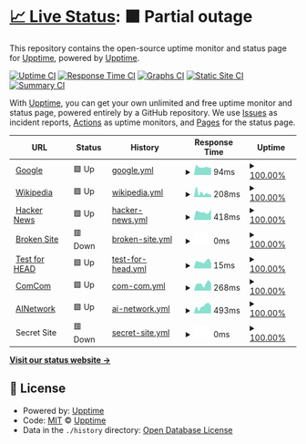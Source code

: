# [📈 Live Status](https://upptime.github.io/upptime): <!--live status--> **🟧 Partial outage**

This repository contains the open-source uptime monitor and status page for [Upptime](https://upptime.js.org), powered by [Upptime](https://github.com/upptime/upptime).

[![Uptime CI](https://github.com/Laeyoung/uptime-checker/workflows/Uptime%20CI/badge.svg)](https://github.com/Laeyoung/uptime-checker/actions?query=workflow%3A%22Uptime+CI%22)
[![Response Time CI](https://github.com/Laeyoung/uptime-checker/workflows/Response%20Time%20CI/badge.svg)](https://github.com/Laeyoung/uptime-checker/actions?query=workflow%3A%22Response+Time+CI%22)
[![Graphs CI](https://github.com/Laeyoung/uptime-checker/workflows/Graphs%20CI/badge.svg)](https://github.com/Laeyoung/uptime-checker/actions?query=workflow%3A%22Graphs+CI%22)
[![Static Site CI](https://github.com/Laeyoung/uptime-checker/workflows/Static%20Site%20CI/badge.svg)](https://github.com/Laeyoung/uptime-checker/actions?query=workflow%3A%22Static+Site+CI%22)
[![Summary CI](https://github.com/Laeyoung/uptime-checker/workflows/Summary%20CI/badge.svg)](https://github.com/Laeyoung/uptime-checker/actions?query=workflow%3A%22Summary+CI%22)

With [Upptime](https://upptime.js.org), you can get your own unlimited and free uptime monitor and status page, powered entirely by a GitHub repository. We use [Issues](https://github.com/upptime/upptime/issues) as incident reports, [Actions](https://github.com/Laeyoung/uptime-checker/actions) as uptime monitors, and [Pages](https://upptime.github.io/upptime) for the status page.

<!--start: status pages-->
<!-- This summary is generated by Upptime (https://github.com/upptime/upptime) -->
<!-- Do not edit this manually, your changes will be overwritten -->
<!-- prettier-ignore -->
| URL | Status | History | Response Time | Uptime |
| --- | ------ | ------- | ------------- | ------ |
| <img alt="" src="https://icons.duckduckgo.com/ip3/www.google.com.ico" height="13"> [Google](https://www.google.com) | 🟩 Up | [google.yml](https://github.com/Laeyoung/uptime-checker/commits/HEAD/history/google.yml) | <details><summary><img alt="Response time graph" src="./graphs/google/response-time-week.png" height="20"> 94ms</summary><br><a href="https://Laeyoung.github.io/uptime-checker/history/google"><img alt="Response time 106" src="https://img.shields.io/endpoint?url=https%3A%2F%2Fraw.githubusercontent.com%2FLaeyoung%2Fuptime-checker%2FHEAD%2Fapi%2Fgoogle%2Fresponse-time.json"></a><br><a href="https://Laeyoung.github.io/uptime-checker/history/google"><img alt="24-hour response time 85" src="https://img.shields.io/endpoint?url=https%3A%2F%2Fraw.githubusercontent.com%2FLaeyoung%2Fuptime-checker%2FHEAD%2Fapi%2Fgoogle%2Fresponse-time-day.json"></a><br><a href="https://Laeyoung.github.io/uptime-checker/history/google"><img alt="7-day response time 94" src="https://img.shields.io/endpoint?url=https%3A%2F%2Fraw.githubusercontent.com%2FLaeyoung%2Fuptime-checker%2FHEAD%2Fapi%2Fgoogle%2Fresponse-time-week.json"></a><br><a href="https://Laeyoung.github.io/uptime-checker/history/google"><img alt="30-day response time 97" src="https://img.shields.io/endpoint?url=https%3A%2F%2Fraw.githubusercontent.com%2FLaeyoung%2Fuptime-checker%2FHEAD%2Fapi%2Fgoogle%2Fresponse-time-month.json"></a><br><a href="https://Laeyoung.github.io/uptime-checker/history/google"><img alt="1-year response time 108" src="https://img.shields.io/endpoint?url=https%3A%2F%2Fraw.githubusercontent.com%2FLaeyoung%2Fuptime-checker%2FHEAD%2Fapi%2Fgoogle%2Fresponse-time-year.json"></a></details> | <details><summary><a href="https://Laeyoung.github.io/uptime-checker/history/google">100.00%</a></summary><a href="https://Laeyoung.github.io/uptime-checker/history/google"><img alt="All-time uptime 100.00%" src="https://img.shields.io/endpoint?url=https%3A%2F%2Fraw.githubusercontent.com%2FLaeyoung%2Fuptime-checker%2FHEAD%2Fapi%2Fgoogle%2Fuptime.json"></a><br><a href="https://Laeyoung.github.io/uptime-checker/history/google"><img alt="24-hour uptime 100.00%" src="https://img.shields.io/endpoint?url=https%3A%2F%2Fraw.githubusercontent.com%2FLaeyoung%2Fuptime-checker%2FHEAD%2Fapi%2Fgoogle%2Fuptime-day.json"></a><br><a href="https://Laeyoung.github.io/uptime-checker/history/google"><img alt="7-day uptime 100.00%" src="https://img.shields.io/endpoint?url=https%3A%2F%2Fraw.githubusercontent.com%2FLaeyoung%2Fuptime-checker%2FHEAD%2Fapi%2Fgoogle%2Fuptime-week.json"></a><br><a href="https://Laeyoung.github.io/uptime-checker/history/google"><img alt="30-day uptime 100.00%" src="https://img.shields.io/endpoint?url=https%3A%2F%2Fraw.githubusercontent.com%2FLaeyoung%2Fuptime-checker%2FHEAD%2Fapi%2Fgoogle%2Fuptime-month.json"></a><br><a href="https://Laeyoung.github.io/uptime-checker/history/google"><img alt="1-year uptime 99.99%" src="https://img.shields.io/endpoint?url=https%3A%2F%2Fraw.githubusercontent.com%2FLaeyoung%2Fuptime-checker%2FHEAD%2Fapi%2Fgoogle%2Fuptime-year.json"></a></details>
| <img alt="" src="https://icons.duckduckgo.com/ip3/en.wikipedia.org.ico" height="13"> [Wikipedia](https://en.wikipedia.org) | 🟩 Up | [wikipedia.yml](https://github.com/Laeyoung/uptime-checker/commits/HEAD/history/wikipedia.yml) | <details><summary><img alt="Response time graph" src="./graphs/wikipedia/response-time-week.png" height="20"> 208ms</summary><br><a href="https://Laeyoung.github.io/uptime-checker/history/wikipedia"><img alt="Response time 214" src="https://img.shields.io/endpoint?url=https%3A%2F%2Fraw.githubusercontent.com%2FLaeyoung%2Fuptime-checker%2FHEAD%2Fapi%2Fwikipedia%2Fresponse-time.json"></a><br><a href="https://Laeyoung.github.io/uptime-checker/history/wikipedia"><img alt="24-hour response time 121" src="https://img.shields.io/endpoint?url=https%3A%2F%2Fraw.githubusercontent.com%2FLaeyoung%2Fuptime-checker%2FHEAD%2Fapi%2Fwikipedia%2Fresponse-time-day.json"></a><br><a href="https://Laeyoung.github.io/uptime-checker/history/wikipedia"><img alt="7-day response time 208" src="https://img.shields.io/endpoint?url=https%3A%2F%2Fraw.githubusercontent.com%2FLaeyoung%2Fuptime-checker%2FHEAD%2Fapi%2Fwikipedia%2Fresponse-time-week.json"></a><br><a href="https://Laeyoung.github.io/uptime-checker/history/wikipedia"><img alt="30-day response time 184" src="https://img.shields.io/endpoint?url=https%3A%2F%2Fraw.githubusercontent.com%2FLaeyoung%2Fuptime-checker%2FHEAD%2Fapi%2Fwikipedia%2Fresponse-time-month.json"></a><br><a href="https://Laeyoung.github.io/uptime-checker/history/wikipedia"><img alt="1-year response time 223" src="https://img.shields.io/endpoint?url=https%3A%2F%2Fraw.githubusercontent.com%2FLaeyoung%2Fuptime-checker%2FHEAD%2Fapi%2Fwikipedia%2Fresponse-time-year.json"></a></details> | <details><summary><a href="https://Laeyoung.github.io/uptime-checker/history/wikipedia">100.00%</a></summary><a href="https://Laeyoung.github.io/uptime-checker/history/wikipedia"><img alt="All-time uptime 100.00%" src="https://img.shields.io/endpoint?url=https%3A%2F%2Fraw.githubusercontent.com%2FLaeyoung%2Fuptime-checker%2FHEAD%2Fapi%2Fwikipedia%2Fuptime.json"></a><br><a href="https://Laeyoung.github.io/uptime-checker/history/wikipedia"><img alt="24-hour uptime 100.00%" src="https://img.shields.io/endpoint?url=https%3A%2F%2Fraw.githubusercontent.com%2FLaeyoung%2Fuptime-checker%2FHEAD%2Fapi%2Fwikipedia%2Fuptime-day.json"></a><br><a href="https://Laeyoung.github.io/uptime-checker/history/wikipedia"><img alt="7-day uptime 100.00%" src="https://img.shields.io/endpoint?url=https%3A%2F%2Fraw.githubusercontent.com%2FLaeyoung%2Fuptime-checker%2FHEAD%2Fapi%2Fwikipedia%2Fuptime-week.json"></a><br><a href="https://Laeyoung.github.io/uptime-checker/history/wikipedia"><img alt="30-day uptime 100.00%" src="https://img.shields.io/endpoint?url=https%3A%2F%2Fraw.githubusercontent.com%2FLaeyoung%2Fuptime-checker%2FHEAD%2Fapi%2Fwikipedia%2Fuptime-month.json"></a><br><a href="https://Laeyoung.github.io/uptime-checker/history/wikipedia"><img alt="1-year uptime 100.00%" src="https://img.shields.io/endpoint?url=https%3A%2F%2Fraw.githubusercontent.com%2FLaeyoung%2Fuptime-checker%2FHEAD%2Fapi%2Fwikipedia%2Fuptime-year.json"></a></details>
| <img alt="" src="https://icons.duckduckgo.com/ip3/news.ycombinator.com.ico" height="13"> [Hacker News](https://news.ycombinator.com) | 🟩 Up | [hacker-news.yml](https://github.com/Laeyoung/uptime-checker/commits/HEAD/history/hacker-news.yml) | <details><summary><img alt="Response time graph" src="./graphs/hacker-news/response-time-week.png" height="20"> 418ms</summary><br><a href="https://Laeyoung.github.io/uptime-checker/history/hacker-news"><img alt="Response time 321" src="https://img.shields.io/endpoint?url=https%3A%2F%2Fraw.githubusercontent.com%2FLaeyoung%2Fuptime-checker%2FHEAD%2Fapi%2Fhacker-news%2Fresponse-time.json"></a><br><a href="https://Laeyoung.github.io/uptime-checker/history/hacker-news"><img alt="24-hour response time 566" src="https://img.shields.io/endpoint?url=https%3A%2F%2Fraw.githubusercontent.com%2FLaeyoung%2Fuptime-checker%2FHEAD%2Fapi%2Fhacker-news%2Fresponse-time-day.json"></a><br><a href="https://Laeyoung.github.io/uptime-checker/history/hacker-news"><img alt="7-day response time 418" src="https://img.shields.io/endpoint?url=https%3A%2F%2Fraw.githubusercontent.com%2FLaeyoung%2Fuptime-checker%2FHEAD%2Fapi%2Fhacker-news%2Fresponse-time-week.json"></a><br><a href="https://Laeyoung.github.io/uptime-checker/history/hacker-news"><img alt="30-day response time 328" src="https://img.shields.io/endpoint?url=https%3A%2F%2Fraw.githubusercontent.com%2FLaeyoung%2Fuptime-checker%2FHEAD%2Fapi%2Fhacker-news%2Fresponse-time-month.json"></a><br><a href="https://Laeyoung.github.io/uptime-checker/history/hacker-news"><img alt="1-year response time 333" src="https://img.shields.io/endpoint?url=https%3A%2F%2Fraw.githubusercontent.com%2FLaeyoung%2Fuptime-checker%2FHEAD%2Fapi%2Fhacker-news%2Fresponse-time-year.json"></a></details> | <details><summary><a href="https://Laeyoung.github.io/uptime-checker/history/hacker-news">100.00%</a></summary><a href="https://Laeyoung.github.io/uptime-checker/history/hacker-news"><img alt="All-time uptime 99.93%" src="https://img.shields.io/endpoint?url=https%3A%2F%2Fraw.githubusercontent.com%2FLaeyoung%2Fuptime-checker%2FHEAD%2Fapi%2Fhacker-news%2Fuptime.json"></a><br><a href="https://Laeyoung.github.io/uptime-checker/history/hacker-news"><img alt="24-hour uptime 100.00%" src="https://img.shields.io/endpoint?url=https%3A%2F%2Fraw.githubusercontent.com%2FLaeyoung%2Fuptime-checker%2FHEAD%2Fapi%2Fhacker-news%2Fuptime-day.json"></a><br><a href="https://Laeyoung.github.io/uptime-checker/history/hacker-news"><img alt="7-day uptime 100.00%" src="https://img.shields.io/endpoint?url=https%3A%2F%2Fraw.githubusercontent.com%2FLaeyoung%2Fuptime-checker%2FHEAD%2Fapi%2Fhacker-news%2Fuptime-week.json"></a><br><a href="https://Laeyoung.github.io/uptime-checker/history/hacker-news"><img alt="30-day uptime 100.00%" src="https://img.shields.io/endpoint?url=https%3A%2F%2Fraw.githubusercontent.com%2FLaeyoung%2Fuptime-checker%2FHEAD%2Fapi%2Fhacker-news%2Fuptime-month.json"></a><br><a href="https://Laeyoung.github.io/uptime-checker/history/hacker-news"><img alt="1-year uptime 99.99%" src="https://img.shields.io/endpoint?url=https%3A%2F%2Fraw.githubusercontent.com%2FLaeyoung%2Fuptime-checker%2FHEAD%2Fapi%2Fhacker-news%2Fuptime-year.json"></a></details>
| <img alt="" src="https://icons.duckduckgo.com/ip3/thissitedoesnotexist.com.ico" height="13"> [Broken Site](https://thissitedoesnotexist.com) | 🟥 Down | [broken-site.yml](https://github.com/Laeyoung/uptime-checker/commits/HEAD/history/broken-site.yml) | <details><summary><img alt="Response time graph" src="./graphs/broken-site/response-time-week.png" height="20"> 0ms</summary><br><a href="https://Laeyoung.github.io/uptime-checker/history/broken-site"><img alt="Response time 0" src="https://img.shields.io/endpoint?url=https%3A%2F%2Fraw.githubusercontent.com%2FLaeyoung%2Fuptime-checker%2FHEAD%2Fapi%2Fbroken-site%2Fresponse-time.json"></a><br><a href="https://Laeyoung.github.io/uptime-checker/history/broken-site"><img alt="24-hour response time 0" src="https://img.shields.io/endpoint?url=https%3A%2F%2Fraw.githubusercontent.com%2FLaeyoung%2Fuptime-checker%2FHEAD%2Fapi%2Fbroken-site%2Fresponse-time-day.json"></a><br><a href="https://Laeyoung.github.io/uptime-checker/history/broken-site"><img alt="7-day response time 0" src="https://img.shields.io/endpoint?url=https%3A%2F%2Fraw.githubusercontent.com%2FLaeyoung%2Fuptime-checker%2FHEAD%2Fapi%2Fbroken-site%2Fresponse-time-week.json"></a><br><a href="https://Laeyoung.github.io/uptime-checker/history/broken-site"><img alt="30-day response time 0" src="https://img.shields.io/endpoint?url=https%3A%2F%2Fraw.githubusercontent.com%2FLaeyoung%2Fuptime-checker%2FHEAD%2Fapi%2Fbroken-site%2Fresponse-time-month.json"></a><br><a href="https://Laeyoung.github.io/uptime-checker/history/broken-site"><img alt="1-year response time 0" src="https://img.shields.io/endpoint?url=https%3A%2F%2Fraw.githubusercontent.com%2FLaeyoung%2Fuptime-checker%2FHEAD%2Fapi%2Fbroken-site%2Fresponse-time-year.json"></a></details> | <details><summary><a href="https://Laeyoung.github.io/uptime-checker/history/broken-site">100.00%</a></summary><a href="https://Laeyoung.github.io/uptime-checker/history/broken-site"><img alt="All-time uptime 100.00%" src="https://img.shields.io/endpoint?url=https%3A%2F%2Fraw.githubusercontent.com%2FLaeyoung%2Fuptime-checker%2FHEAD%2Fapi%2Fbroken-site%2Fuptime.json"></a><br><a href="https://Laeyoung.github.io/uptime-checker/history/broken-site"><img alt="24-hour uptime 100.00%" src="https://img.shields.io/endpoint?url=https%3A%2F%2Fraw.githubusercontent.com%2FLaeyoung%2Fuptime-checker%2FHEAD%2Fapi%2Fbroken-site%2Fuptime-day.json"></a><br><a href="https://Laeyoung.github.io/uptime-checker/history/broken-site"><img alt="7-day uptime 100.00%" src="https://img.shields.io/endpoint?url=https%3A%2F%2Fraw.githubusercontent.com%2FLaeyoung%2Fuptime-checker%2FHEAD%2Fapi%2Fbroken-site%2Fuptime-week.json"></a><br><a href="https://Laeyoung.github.io/uptime-checker/history/broken-site"><img alt="30-day uptime 100.00%" src="https://img.shields.io/endpoint?url=https%3A%2F%2Fraw.githubusercontent.com%2FLaeyoung%2Fuptime-checker%2FHEAD%2Fapi%2Fbroken-site%2Fuptime-month.json"></a><br><a href="https://Laeyoung.github.io/uptime-checker/history/broken-site"><img alt="1-year uptime 100.00%" src="https://img.shields.io/endpoint?url=https%3A%2F%2Fraw.githubusercontent.com%2FLaeyoung%2Fuptime-checker%2FHEAD%2Fapi%2Fbroken-site%2Fuptime-year.json"></a></details>
| <img alt="" src="https://icons.duckduckgo.com/ip3/www.google.com.ico" height="13"> [Test for HEAD](https://www.google.com) | 🟩 Up | [test-for-head.yml](https://github.com/Laeyoung/uptime-checker/commits/HEAD/history/test-for-head.yml) | <details><summary><img alt="Response time graph" src="./graphs/test-for-head/response-time-week.png" height="20"> 15ms</summary><br><a href="https://Laeyoung.github.io/uptime-checker/history/test-for-head"><img alt="Response time 29" src="https://img.shields.io/endpoint?url=https%3A%2F%2Fraw.githubusercontent.com%2FLaeyoung%2Fuptime-checker%2FHEAD%2Fapi%2Ftest-for-head%2Fresponse-time.json"></a><br><a href="https://Laeyoung.github.io/uptime-checker/history/test-for-head"><img alt="24-hour response time 12" src="https://img.shields.io/endpoint?url=https%3A%2F%2Fraw.githubusercontent.com%2FLaeyoung%2Fuptime-checker%2FHEAD%2Fapi%2Ftest-for-head%2Fresponse-time-day.json"></a><br><a href="https://Laeyoung.github.io/uptime-checker/history/test-for-head"><img alt="7-day response time 15" src="https://img.shields.io/endpoint?url=https%3A%2F%2Fraw.githubusercontent.com%2FLaeyoung%2Fuptime-checker%2FHEAD%2Fapi%2Ftest-for-head%2Fresponse-time-week.json"></a><br><a href="https://Laeyoung.github.io/uptime-checker/history/test-for-head"><img alt="30-day response time 21" src="https://img.shields.io/endpoint?url=https%3A%2F%2Fraw.githubusercontent.com%2FLaeyoung%2Fuptime-checker%2FHEAD%2Fapi%2Ftest-for-head%2Fresponse-time-month.json"></a><br><a href="https://Laeyoung.github.io/uptime-checker/history/test-for-head"><img alt="1-year response time 30" src="https://img.shields.io/endpoint?url=https%3A%2F%2Fraw.githubusercontent.com%2FLaeyoung%2Fuptime-checker%2FHEAD%2Fapi%2Ftest-for-head%2Fresponse-time-year.json"></a></details> | <details><summary><a href="https://Laeyoung.github.io/uptime-checker/history/test-for-head">100.00%</a></summary><a href="https://Laeyoung.github.io/uptime-checker/history/test-for-head"><img alt="All-time uptime 100.00%" src="https://img.shields.io/endpoint?url=https%3A%2F%2Fraw.githubusercontent.com%2FLaeyoung%2Fuptime-checker%2FHEAD%2Fapi%2Ftest-for-head%2Fuptime.json"></a><br><a href="https://Laeyoung.github.io/uptime-checker/history/test-for-head"><img alt="24-hour uptime 100.00%" src="https://img.shields.io/endpoint?url=https%3A%2F%2Fraw.githubusercontent.com%2FLaeyoung%2Fuptime-checker%2FHEAD%2Fapi%2Ftest-for-head%2Fuptime-day.json"></a><br><a href="https://Laeyoung.github.io/uptime-checker/history/test-for-head"><img alt="7-day uptime 100.00%" src="https://img.shields.io/endpoint?url=https%3A%2F%2Fraw.githubusercontent.com%2FLaeyoung%2Fuptime-checker%2FHEAD%2Fapi%2Ftest-for-head%2Fuptime-week.json"></a><br><a href="https://Laeyoung.github.io/uptime-checker/history/test-for-head"><img alt="30-day uptime 100.00%" src="https://img.shields.io/endpoint?url=https%3A%2F%2Fraw.githubusercontent.com%2FLaeyoung%2Fuptime-checker%2FHEAD%2Fapi%2Ftest-for-head%2Fuptime-month.json"></a><br><a href="https://Laeyoung.github.io/uptime-checker/history/test-for-head"><img alt="1-year uptime 99.99%" src="https://img.shields.io/endpoint?url=https%3A%2F%2Fraw.githubusercontent.com%2FLaeyoung%2Fuptime-checker%2FHEAD%2Fapi%2Ftest-for-head%2Fuptime-year.json"></a></details>
| <img alt="" src="https://icons.duckduckgo.com/ip3/comcom.ai.ico" height="13"> [ComCom](https://comcom.ai) | 🟩 Up | [com-com.yml](https://github.com/Laeyoung/uptime-checker/commits/HEAD/history/com-com.yml) | <details><summary><img alt="Response time graph" src="./graphs/com-com/response-time-week.png" height="20"> 268ms</summary><br><a href="https://Laeyoung.github.io/uptime-checker/history/com-com"><img alt="Response time 277" src="https://img.shields.io/endpoint?url=https%3A%2F%2Fraw.githubusercontent.com%2FLaeyoung%2Fuptime-checker%2FHEAD%2Fapi%2Fcom-com%2Fresponse-time.json"></a><br><a href="https://Laeyoung.github.io/uptime-checker/history/com-com"><img alt="24-hour response time 283" src="https://img.shields.io/endpoint?url=https%3A%2F%2Fraw.githubusercontent.com%2FLaeyoung%2Fuptime-checker%2FHEAD%2Fapi%2Fcom-com%2Fresponse-time-day.json"></a><br><a href="https://Laeyoung.github.io/uptime-checker/history/com-com"><img alt="7-day response time 268" src="https://img.shields.io/endpoint?url=https%3A%2F%2Fraw.githubusercontent.com%2FLaeyoung%2Fuptime-checker%2FHEAD%2Fapi%2Fcom-com%2Fresponse-time-week.json"></a><br><a href="https://Laeyoung.github.io/uptime-checker/history/com-com"><img alt="30-day response time 248" src="https://img.shields.io/endpoint?url=https%3A%2F%2Fraw.githubusercontent.com%2FLaeyoung%2Fuptime-checker%2FHEAD%2Fapi%2Fcom-com%2Fresponse-time-month.json"></a><br><a href="https://Laeyoung.github.io/uptime-checker/history/com-com"><img alt="1-year response time 240" src="https://img.shields.io/endpoint?url=https%3A%2F%2Fraw.githubusercontent.com%2FLaeyoung%2Fuptime-checker%2FHEAD%2Fapi%2Fcom-com%2Fresponse-time-year.json"></a></details> | <details><summary><a href="https://Laeyoung.github.io/uptime-checker/history/com-com">100.00%</a></summary><a href="https://Laeyoung.github.io/uptime-checker/history/com-com"><img alt="All-time uptime 99.97%" src="https://img.shields.io/endpoint?url=https%3A%2F%2Fraw.githubusercontent.com%2FLaeyoung%2Fuptime-checker%2FHEAD%2Fapi%2Fcom-com%2Fuptime.json"></a><br><a href="https://Laeyoung.github.io/uptime-checker/history/com-com"><img alt="24-hour uptime 100.00%" src="https://img.shields.io/endpoint?url=https%3A%2F%2Fraw.githubusercontent.com%2FLaeyoung%2Fuptime-checker%2FHEAD%2Fapi%2Fcom-com%2Fuptime-day.json"></a><br><a href="https://Laeyoung.github.io/uptime-checker/history/com-com"><img alt="7-day uptime 100.00%" src="https://img.shields.io/endpoint?url=https%3A%2F%2Fraw.githubusercontent.com%2FLaeyoung%2Fuptime-checker%2FHEAD%2Fapi%2Fcom-com%2Fuptime-week.json"></a><br><a href="https://Laeyoung.github.io/uptime-checker/history/com-com"><img alt="30-day uptime 100.00%" src="https://img.shields.io/endpoint?url=https%3A%2F%2Fraw.githubusercontent.com%2FLaeyoung%2Fuptime-checker%2FHEAD%2Fapi%2Fcom-com%2Fuptime-month.json"></a><br><a href="https://Laeyoung.github.io/uptime-checker/history/com-com"><img alt="1-year uptime 100.00%" src="https://img.shields.io/endpoint?url=https%3A%2F%2Fraw.githubusercontent.com%2FLaeyoung%2Fuptime-checker%2FHEAD%2Fapi%2Fcom-com%2Fuptime-year.json"></a></details>
| <img alt="" src="https://icons.duckduckgo.com/ip3/ainetwork.ai.ico" height="13"> [AINetwork](https://ainetwork.ai) | 🟩 Up | [ai-network.yml](https://github.com/Laeyoung/uptime-checker/commits/HEAD/history/ai-network.yml) | <details><summary><img alt="Response time graph" src="./graphs/ai-network/response-time-week.png" height="20"> 493ms</summary><br><a href="https://Laeyoung.github.io/uptime-checker/history/ai-network"><img alt="Response time 1696" src="https://img.shields.io/endpoint?url=https%3A%2F%2Fraw.githubusercontent.com%2FLaeyoung%2Fuptime-checker%2FHEAD%2Fapi%2Fai-network%2Fresponse-time.json"></a><br><a href="https://Laeyoung.github.io/uptime-checker/history/ai-network"><img alt="24-hour response time 491" src="https://img.shields.io/endpoint?url=https%3A%2F%2Fraw.githubusercontent.com%2FLaeyoung%2Fuptime-checker%2FHEAD%2Fapi%2Fai-network%2Fresponse-time-day.json"></a><br><a href="https://Laeyoung.github.io/uptime-checker/history/ai-network"><img alt="7-day response time 493" src="https://img.shields.io/endpoint?url=https%3A%2F%2Fraw.githubusercontent.com%2FLaeyoung%2Fuptime-checker%2FHEAD%2Fapi%2Fai-network%2Fresponse-time-week.json"></a><br><a href="https://Laeyoung.github.io/uptime-checker/history/ai-network"><img alt="30-day response time 481" src="https://img.shields.io/endpoint?url=https%3A%2F%2Fraw.githubusercontent.com%2FLaeyoung%2Fuptime-checker%2FHEAD%2Fapi%2Fai-network%2Fresponse-time-month.json"></a><br><a href="https://Laeyoung.github.io/uptime-checker/history/ai-network"><img alt="1-year response time 1397" src="https://img.shields.io/endpoint?url=https%3A%2F%2Fraw.githubusercontent.com%2FLaeyoung%2Fuptime-checker%2FHEAD%2Fapi%2Fai-network%2Fresponse-time-year.json"></a></details> | <details><summary><a href="https://Laeyoung.github.io/uptime-checker/history/ai-network">100.00%</a></summary><a href="https://Laeyoung.github.io/uptime-checker/history/ai-network"><img alt="All-time uptime 99.92%" src="https://img.shields.io/endpoint?url=https%3A%2F%2Fraw.githubusercontent.com%2FLaeyoung%2Fuptime-checker%2FHEAD%2Fapi%2Fai-network%2Fuptime.json"></a><br><a href="https://Laeyoung.github.io/uptime-checker/history/ai-network"><img alt="24-hour uptime 100.00%" src="https://img.shields.io/endpoint?url=https%3A%2F%2Fraw.githubusercontent.com%2FLaeyoung%2Fuptime-checker%2FHEAD%2Fapi%2Fai-network%2Fuptime-day.json"></a><br><a href="https://Laeyoung.github.io/uptime-checker/history/ai-network"><img alt="7-day uptime 100.00%" src="https://img.shields.io/endpoint?url=https%3A%2F%2Fraw.githubusercontent.com%2FLaeyoung%2Fuptime-checker%2FHEAD%2Fapi%2Fai-network%2Fuptime-week.json"></a><br><a href="https://Laeyoung.github.io/uptime-checker/history/ai-network"><img alt="30-day uptime 100.00%" src="https://img.shields.io/endpoint?url=https%3A%2F%2Fraw.githubusercontent.com%2FLaeyoung%2Fuptime-checker%2FHEAD%2Fapi%2Fai-network%2Fuptime-month.json"></a><br><a href="https://Laeyoung.github.io/uptime-checker/history/ai-network"><img alt="1-year uptime 99.72%" src="https://img.shields.io/endpoint?url=https%3A%2F%2Fraw.githubusercontent.com%2FLaeyoung%2Fuptime-checker%2FHEAD%2Fapi%2Fai-network%2Fuptime-year.json"></a></details>
| <img alt="" src="https://icons.duckduckgo.com/ip3/null.ico" height="13"> Secret Site | 🟥 Down | [secret-site.yml](https://github.com/Laeyoung/uptime-checker/commits/HEAD/history/secret-site.yml) | <details><summary><img alt="Response time graph" src="./graphs/secret-site/response-time-week.png" height="20"> 0ms</summary><br><a href="https://Laeyoung.github.io/uptime-checker/history/secret-site"><img alt="Response time 0" src="https://img.shields.io/endpoint?url=https%3A%2F%2Fraw.githubusercontent.com%2FLaeyoung%2Fuptime-checker%2FHEAD%2Fapi%2Fsecret-site%2Fresponse-time.json"></a><br><a href="https://Laeyoung.github.io/uptime-checker/history/secret-site"><img alt="24-hour response time 0" src="https://img.shields.io/endpoint?url=https%3A%2F%2Fraw.githubusercontent.com%2FLaeyoung%2Fuptime-checker%2FHEAD%2Fapi%2Fsecret-site%2Fresponse-time-day.json"></a><br><a href="https://Laeyoung.github.io/uptime-checker/history/secret-site"><img alt="7-day response time 0" src="https://img.shields.io/endpoint?url=https%3A%2F%2Fraw.githubusercontent.com%2FLaeyoung%2Fuptime-checker%2FHEAD%2Fapi%2Fsecret-site%2Fresponse-time-week.json"></a><br><a href="https://Laeyoung.github.io/uptime-checker/history/secret-site"><img alt="30-day response time 0" src="https://img.shields.io/endpoint?url=https%3A%2F%2Fraw.githubusercontent.com%2FLaeyoung%2Fuptime-checker%2FHEAD%2Fapi%2Fsecret-site%2Fresponse-time-month.json"></a><br><a href="https://Laeyoung.github.io/uptime-checker/history/secret-site"><img alt="1-year response time 0" src="https://img.shields.io/endpoint?url=https%3A%2F%2Fraw.githubusercontent.com%2FLaeyoung%2Fuptime-checker%2FHEAD%2Fapi%2Fsecret-site%2Fresponse-time-year.json"></a></details> | <details><summary><a href="https://Laeyoung.github.io/uptime-checker/history/secret-site">100.00%</a></summary><a href="https://Laeyoung.github.io/uptime-checker/history/secret-site"><img alt="All-time uptime 99.89%" src="https://img.shields.io/endpoint?url=https%3A%2F%2Fraw.githubusercontent.com%2FLaeyoung%2Fuptime-checker%2FHEAD%2Fapi%2Fsecret-site%2Fuptime.json"></a><br><a href="https://Laeyoung.github.io/uptime-checker/history/secret-site"><img alt="24-hour uptime 100.00%" src="https://img.shields.io/endpoint?url=https%3A%2F%2Fraw.githubusercontent.com%2FLaeyoung%2Fuptime-checker%2FHEAD%2Fapi%2Fsecret-site%2Fuptime-day.json"></a><br><a href="https://Laeyoung.github.io/uptime-checker/history/secret-site"><img alt="7-day uptime 100.00%" src="https://img.shields.io/endpoint?url=https%3A%2F%2Fraw.githubusercontent.com%2FLaeyoung%2Fuptime-checker%2FHEAD%2Fapi%2Fsecret-site%2Fuptime-week.json"></a><br><a href="https://Laeyoung.github.io/uptime-checker/history/secret-site"><img alt="30-day uptime 100.00%" src="https://img.shields.io/endpoint?url=https%3A%2F%2Fraw.githubusercontent.com%2FLaeyoung%2Fuptime-checker%2FHEAD%2Fapi%2Fsecret-site%2Fuptime-month.json"></a><br><a href="https://Laeyoung.github.io/uptime-checker/history/secret-site"><img alt="1-year uptime 100.00%" src="https://img.shields.io/endpoint?url=https%3A%2F%2Fraw.githubusercontent.com%2FLaeyoung%2Fuptime-checker%2FHEAD%2Fapi%2Fsecret-site%2Fuptime-year.json"></a></details>

<!--end: status pages-->

[**Visit our status website →**](https://upptime.github.io/upptime)

## 📄 License

- Powered by: [Upptime](https://github.com/upptime/upptime)
- Code: [MIT](./LICENSE) © [Upptime](https://upptime.js.org)
- Data in the `./history` directory: [Open Database License](https://opendatacommons.org/licenses/odbl/1-0/)
